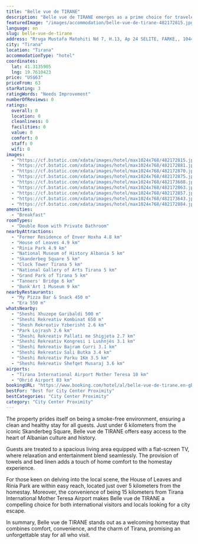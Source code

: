 ```yaml
---
title: "Belle vue de TIRANE"
description: "Belle vue de TIRANE emerges as a prime choice for travelers seeking a serene retreat in the heart of Tirana."
featuredImage: "/images/accommodation/belle-vue-de-tirane-482172815.jpg"
language: en
slug: belle-vue-de-tirane
address: "Rruga Mustafa Matohiti Nd 7, H.13, Ap 24 SELITE, FARKE,, 1044 Tirana, Albania"
city: "Tirana"
location: "Tirana"
accommodationType: "hotel"
coordinates:
  lat: 41.3135905
  lng: 19.7610423
price: "US$63"
priceFrom: 63
starRating: 3
ratingWords: "Needs Improvement"
numberOfReviews: 0
ratings:
  overall: 0
  location: 0
  cleanliness: 0
  facilities: 0
  value: 0
  comfort: 0
  staff: 0
  wifi: 0
images:
  - "https://cf.bstatic.com/xdata/images/hotel/max1024x768/482172815.jpg?k=9bc46e76e4793af82b6549f9513b78d1351ce97d7a6818188bc639ee1d344755&o=&hp=1"
  - "https://cf.bstatic.com/xdata/images/hotel/max1024x768/482172881.jpg?k=a40ce4844640e93ee38eebe7342f12f1734ae0f24c3279bb1c9da9f563b5fe7b&o=&hp=1"
  - "https://cf.bstatic.com/xdata/images/hotel/max1024x768/482172870.jpg?k=1d78f9ed181bf00a32c73764d7aa501fa9a53dfad370f126562e716b2cadbf85&o=&hp=1"
  - "https://cf.bstatic.com/xdata/images/hotel/max1024x768/482172875.jpg?k=24365a45893c2577f6c676ea0dc361cd544740388e2c948c1303e217fd390faa&o=&hp=1"
  - "https://cf.bstatic.com/xdata/images/hotel/max1024x768/482173688.jpg?k=4637f38bd1ce45cb2a85296a619d5225f8f3d5c1a514c71a36d32d60b551158e&o=&hp=1"
  - "https://cf.bstatic.com/xdata/images/hotel/max1024x768/482172863.jpg?k=48374ab3b851f6afe81e4a3daa715a535ea34b173664d6428f7f726b2ed091ad&o=&hp=1"
  - "https://cf.bstatic.com/xdata/images/hotel/max1024x768/482172857.jpg?k=9f1f6ec20f10428a5b8455a2a4721d5d47c82d3d800ca048c39676656932c081&o=&hp=1"
  - "https://cf.bstatic.com/xdata/images/hotel/max1024x768/482173643.jpg?k=1e776b690c6e01c75031fc42ce4a87a6efbd58a1bda6825481dcde0fecb343e7&o=&hp=1"
  - "https://cf.bstatic.com/xdata/images/hotel/max1024x768/482172884.jpg?k=a7976cb55fa7e9e3609a5486f86ea23481cdc354ed90a1ce9e8d6dd002cc6c56&o=&hp=1"
amenities:
  - "Breakfast"
roomTypes:
  - "Double Room with Private Bathroom"
nearbyAttractions:
  - "Former Residence of Enver Hoxha 4.8 km"
  - "House of Leaves 4.9 km"
  - "Rinia Park 4.9 km"
  - "National Museum of History Albania 5 km"
  - "Skanderbeg Square 5 km"
  - "Clock Tower Tirana 5 km"
  - "National Gallery of Arts Tirana 5 km"
  - "Grand Park of Tirana 5 km"
  - "Tanners' Bridge 6 km"
  - "Bunk'Art 1 Museum 9 km"
nearbyRestaurants:
  - "My Pizza Bar & Snack 450 m"
  - "Era 550 m"
whatsNearby:
  - "Sheshi Xhuzepe Garibaldi 500 m"
  - "Sheshi Rekreativ Kombinat 650 m"
  - "Shesh Rekreativ Yzberisht 2.6 km"
  - "Park Lojrash 2.6 km"
  - "Sheshi Rekreativ Pallati me Shigjeta 2.7 km"
  - "Sheshi Rekreativ Kongresi i Lushnjës 3.1 km"
  - "Sheshi Rekreativ Bajram Curri 3.1 km"
  - "Sheshi Rekreativ Sali Butka 3.4 km"
  - "Sheshi Rekreativ Parku 1Km 3.5 km"
  - "Sheshi Rekreativ Shefqet Musaraj 3.6 km"
airports:
  - "Tirana International Airport Mother Teresa 10 km"
  - "Ohrid Airport 83 km"
bookingURL: "https://www.booking.com/hotel/al/belle-vue-de-tirane.en-gb.html?aid=8035640"
bestFor: "Best for City Center Proximity"
bestCategories: "City Center Proximity"
category: "City Center Proximity"
---
```


The property prides itself on being a smoke-free environment, ensuring a clean and healthy stay for all guests. Just under 6 kilometers from the iconic Skanderbeg Square, Belle vue de TIRANE offers easy access to the heart of Albanian culture and history.

Guests are treated to a spacious living area equipped with a flat-screen TV, where relaxation and entertainment blend seamlessly. The provision of towels and bed linen adds a touch of home comfort to the homestay experience.

For those keen on delving into the local scene, the House of Leaves and Rinia Park are within easy reach, located just over 5 kilometers from the homestay. Moreover, the convenience of being 15 kilometers from Tirana International Mother Teresa Airport makes Belle vue de TIRANE a compelling choice for both international visitors and locals looking for a city escape.

In summary, Belle vue de TIRANE stands out as a welcoming homestay that combines comfort, convenience, and the charm of Tirana, promising an unforgettable stay for all who visit.